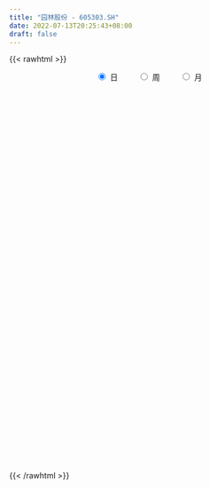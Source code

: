 ```yaml
---
title: "园林股份 - 605303.SH"
date: 2022-07-13T20:25:43+08:00
draft: false
---
```

{{< rawhtml >}}
    <div style="text-align: center">
        <label style="padding: 1rem;"><input style="margin-right: .5rem" type="radio" name="period" value="D" checked onclick="period_change(this)">日</label>
        <label style="padding: 1rem;"><input style="margin-right: .5rem" type="radio" name="period" value="W" onclick="period_change(this)">周</label>
        <label style="padding: 1rem;"><input style="margin-right: .5rem" type="radio" name="period" value="M" onclick="period_change(this)">月</label>
    </div>
    <div id="chart" style="height: 700px;"></div> 
    <script type="text/javascript">
        const D_v = [169962.18,27149.0,148511.78,100072.04,72863.28,61754.96,62071.99,64282.69,58322.18,70018.42,52076.54,45772.29,57962.5,70655.89,95159.41,119363.23,139379.76,66833.74,269236.8,268393.98,271348.2,151681.28,139136.82,138393.56,112767.71,109800.58,170373.29,147283.09,83097.91,74364.39,81303.32,68418.99,56309.21,47234.55,45379.39,73877.64,64123.38,70237.28,58200.57,35089.68,37504.89,32925.57,31723.95,33640.05,26964.07,31715.45,31843.15,42065.47,31677.74,29204.1,29386.25,33437.25,23005.67,42585.15,57484.12,60704.47,90287.45,76886.14,46990.19,38392.25,42507.06,76842.13,62850.59,41878.15,51851.11,32981.66,23294.81,39581.08,16899.06,19715.95,75170.96,139392.58,71284.53,58361.11,47249.23,41170.92,47427.3,49114.3,33914.2,28341.24,22550.75,23605.27,26301.6,29419.21,21081.43,14405.62,17810.74,16720.34,24863.1,14099.5,14179.56,24667.22,23472.96,18714.07,16494.09,19914.23,16310.75,11324.51,9873.22,17214.86,19592.05,11484.68,16099.83,10912.36,15906.84,20988.76,14712.95,13698.65,13305.78,8559.1,15882.18,13802.87,13977.36,10638.24,14233.65,13196.15,15169.06,13758.79,11317.4,14537.7,13866.74,15172.3,14789.81,12124.16,17894.14,13082.0,12692.17,15639.34,14278.8,12542.08,11925.25,10656.36,18758.65,19719.33,13690.25,12879.34,14975.16,7838.45,13258.65,11373.3,8619.65,11825.05,9657.16,11047.92,5807.02,8798.65,4978.0,6331.93,6145.59,5719.85,7693.0,6234.2,6201.65,4802.6,5227.1,5276.0,6896.0,7408.41,5497.57,4805.3,7962.2,9975.5,11924.08,7179.1,11338.76,5797.17,5897.0,8409.4,7178.14,10135.77,6306.59,8360.59,5722.0,11797.86,8784.0,7101.71,9315.1,18660.1,8955.0,6201.05,7536.37,4696.11,5454.76,6357.0,3895.05,8969.72,24141.8,10172.65,9303.65,8347.1,5797.1,8437.15,9066.27,6127.0,9326.1,15854.1,10878.29,17059.0,28904.54,43662.42,67703.77,56753.15,46354.86,20141.18,37482.2,25974.2,16790.12,13116.12,17694.0,20263.67,29698.1,22181.67,14658.1,11433.0,10587.0,17946.69,21450.53,8383.1,10870.0,28651.05,24709.0,13773.2,7358.0,10904.0,6937.0,11935.1,6037.0,8100.1,15594.0,13146.0,11490.95,11297.0,39401.1,90735.37,179159.82,136639.37,120789.05,78490.47,125138.39,81820.94,78070.8,47627.5,37248.26,22838.17,26314.8,26701.8,31567.7,16577.1,28279.0,31672.79,18752.79,21374.77,13272.67,30445.97,29006.1,25479.45,40619.36,63571.55,37789.12,20113.0,13099.0,12668.1,10634.0,11575.0,10851.0,14015.0,11629.65,15189.0,13596.1,30451.45,28589.52,25499.57,17354.0,9232.0,10872.0,6104.0,4643.2,6801.75,12733.0,6933.15,13497.1,7675.0,13014.32,11099.0,14690.49,10422.0,6870.0,10224.1,64527.44,109704.91,80993.44,54506.86,38400.02,29023.62,24035.1,26047.0,18706.0,12705.0,31040.0,13620.0,17343.65,11038.65,11436.3,9098.2,7062.65,9803.61,11399.14,10582.65,11099.0,9579.0,10875.0,7680.0,9631.0,13081.27,9392.0,12160.0,8384.65,15189.0,9947.0,6196.0,6137.0,6756.27,10060.0,17524.0,37660.8,32808.22,15161.63,10218.02,9089.28,5194.59,7207.0,5230.0,6555.77,12560.82]
const D_histogram = [0.0,-0.1506096866,-0.321009758,-0.4628791045,-0.5496559759,-0.5641913552,-0.6067041353,-0.5680528974,-0.5003209089,-0.4142192529,-0.3520821787,-0.2780643764,-0.188359155,-0.0809691943,0.025678438,0.2257671772,0.4855447967,0.7814113326,0.8369088892,0.9883726634,1.14256845,1.0006097792,0.7477496015,0.4407586435,0.2534122867,0.137536743,0.1985776081,0.1077540742,-0.0233236421,-0.1325023022,-0.2902146329,-0.3539079579,-0.3685663403,-0.385981832,-0.3663185018,-0.2904255695,-0.2598248794,-0.2918096198,-0.3447254935,-0.3593377115,-0.3834566554,-0.3571508864,-0.3463917516,-0.3349406345,-0.3037473862,-0.2496358729,-0.1789600429,-0.0897118983,-0.0373312384,-0.0215682018,-0.0027301295,-0.0174075231,-0.0050576017,0.0446564701,0.1131672627,0.1774847396,0.2787937869,0.283746777,0.2612226589,0.2475888595,0.1994726124,0.216688623,0.2236794801,0.21125977,0.1689745046,0.1091634474,0.0584849215,-0.0043678099,-0.0415519964,-0.0586891443,0.0532808966,0.1559424136,0.1372660357,0.1153175656,0.0800805984,0.0369029655,0.0368763288,0.0051009974,-0.0289652955,-0.0396413307,-0.0471321556,-0.0540409771,-0.0709486708,-0.0643574797,-0.0745071355,-0.0721115688,-0.0745776553,-0.0683044984,-0.0803394581,-0.073679463,-0.0580357364,-0.0265999729,-0.0149331268,-0.0219782044,-0.0352267329,-0.0700957882,-0.0827051529,-0.0817894227,-0.0805543106,-0.0917636961,-0.1195489385,-0.1330202235,-0.177353735,-0.1885250536,-0.1753429397,-0.1191081803,-0.0857903754,-0.0434986254,-0.0251416372,-0.0124806686,0.0272455377,0.0600930934,0.0816649436,0.0942142605,0.084281423,0.0969618765,0.083363225,0.0965740365,0.0886616107,0.0651695471,0.0725623781,0.0872731545,0.1017715411,0.0953613428,0.0689447909,0.0369598941,0.0369006905,0.039540123,0.0449188783,0.049077539,0.0546943132,0.0620822579,0.0821769078,0.1000607089,0.0949715834,0.1010608589,0.0829745131,0.0658105958,0.0576327238,0.0349628194,0.0158054759,0.0234305088,0.0148420882,-0.0060449265,-0.0118337466,-0.0365468285,-0.0411099942,-0.0295197929,-0.0185560963,-0.0212810555,-0.0106964425,-0.001234604,-0.0019041631,-0.0012263268,-0.0016512374,-0.0027412903,-0.011842971,-0.0286529501,-0.0410515325,-0.0454743813,-0.0662607022,-0.0973390089,-0.1132336256,-0.1121383288,-0.1257229802,-0.1200684654,-0.1023779725,-0.0816666464,-0.0503888581,-0.0082694131,0.0218636563,0.0473216772,0.0639398246,0.0963366104,0.1099018586,0.1266566784,0.1123348366,0.1294454405,0.1267746957,0.119214564,0.1112671665,0.1013255236,0.0840423759,0.0654248835,0.0544560124,0.0634101018,0.0708358948,0.0633513501,0.0340057236,0.0268803733,0.0212309856,0.024412583,0.0341831981,0.0353682236,0.0412400617,0.0515622272,0.0614624394,0.076820875,0.1003638042,0.1396990628,0.1769795764,0.1723239388,0.1271949433,0.0645174543,0.0686461855,0.0613062068,0.0368120813,0.0091479556,0.0058151733,0.0051307289,0.0176175765,0.0095854276,0.0082368797,-0.0112067794,-0.0205256398,-0.0350885366,-0.0680493248,-0.0806642957,-0.0828726379,-0.0629374189,-0.0900132389,-0.1340811469,-0.1644856501,-0.2175426307,-0.232380986,-0.2608859278,-0.2543864518,-0.2091152075,-0.1363337344,-0.0836373375,-0.0422726233,-0.0247605098,0.0305465137,0.163371468,0.3144735404,0.3324619633,0.3380687354,0.3067707132,0.3145479398,0.2486893128,0.1102066388,-0.0029694097,-0.1032785852,-0.1593968098,-0.1749392453,-0.1893631457,-0.2274253139,-0.2407756154,-0.2297302567,-0.2328057104,-0.2146838587,-0.2028819153,-0.2054082626,-0.2112092895,-0.1704140863,-0.1219468882,-0.0613611719,0.0254820538,0.0495057669,0.0480994693,0.0390145221,0.0293331319,0.0222712676,0.0018544659,0.0015746995,0.0126511601,0.019387,0.0408738781,0.0493270547,0.0790497057,0.0852656554,0.0666552226,0.0199060537,-0.0037840329,-0.0328304643,-0.0534258335,-0.0592265328,-0.0546769715,-0.0711955384,-0.093509234,-0.1576393082,-0.2155400335,-0.2168702112,-0.2198314663,-0.1721046436,-0.1157770026,-0.0771690964,0.0320855566,0.186839726,0.2549982974,0.3272675584,0.3241886237,0.3109578327,0.2543346539,0.2124695192,0.1924138219,0.155370005,0.1182006153,0.0354065253,-0.0110979578,-0.0285646222,-0.0357846814,-0.0508003817,-0.0570357738,-0.0707126827,-0.0786030058,-0.0663192173,-0.0680487101,-0.0744866368,-0.0846448149,-0.0830076341,-0.0815321029,-0.0774967058,-0.0674245092,-0.0481993011,-0.0407277165,-0.0236911523,-0.0008603555,-0.0023961318,0.0044941006,0.0143796219,0.0287824259,0.0490250153,0.0634586849,0.1090880558,0.1027066102,0.0797806452,0.0609065861,0.0371264778,0.0203677996,0.0190529393,0.0127654037,0.0119578961,0.0075802972]
const D_fast = [0.0,-0.1882621083,-0.4389146192,-0.6965037418,-0.9206946072,-1.0762778253,-1.2704666391,-1.3738286256,-1.4311768643,-1.4486300216,-1.4745134921,-1.4700117839,-1.4273963512,-1.340248689,-1.2271814473,-0.9706509138,-0.5894870951,-0.0982677261,0.1664570528,0.5650139929,1.0048518919,1.1130456659,1.0471228887,0.8503215915,0.7263283064,0.6448369484,0.7555222156,0.6916372002,0.5547285733,0.4124243378,0.1821583488,0.0299880344,-0.0768119331,-0.1907228828,-0.2626391781,-0.2593526381,-0.2937081679,-0.3986453133,-0.5377425604,-0.6421892063,-0.762172314,-0.8251542665,-0.9009930696,-0.9732771112,-1.0180207094,-1.0263181643,-1.000382345,-0.933562175,-0.8905143247,-0.8801433386,-0.8619877986,-0.881017073,-0.8699315521,-0.8090533628,-0.7122507544,-0.6035620926,-0.4325545987,-0.3566649142,-0.3138833676,-0.2656199522,-0.2638680461,-0.1924798799,-0.1295691527,-0.0891739202,-0.0892155595,-0.1217357549,-0.1577930504,-0.2217377343,-0.2693099198,-0.3011193539,-0.1758290888,-0.0341819684,-0.0185418374,-0.0116609161,-0.0268777337,-0.0608296252,-0.0516371797,-0.0821372618,-0.1234448786,-0.1440312464,-0.1633051102,-0.1837241759,-0.2183690374,-0.2278672162,-0.2566436559,-0.2722759814,-0.2933864817,-0.3041894494,-0.3363092737,-0.3480691442,-0.3469343517,-0.3221485815,-0.3142150171,-0.3267546458,-0.3488098576,-0.4012028599,-0.4344885128,-0.4540201382,-0.4729236039,-0.5070739133,-0.5647463904,-0.6114727313,-0.7001446766,-0.7584472585,-0.7891008796,-0.7626431653,-0.7507729542,-0.7193558605,-0.7072842816,-0.6977434801,-0.6512058894,-0.6033350604,-0.5613469742,-0.5252440922,-0.514106574,-0.4771856514,-0.4699434966,-0.432589176,-0.4183361992,-0.425535876,-0.4000024504,-0.3634733854,-0.3235321135,-0.3061019761,-0.3152823303,-0.3380272536,-0.3288612846,-0.3163368213,-0.2997283465,-0.2833003009,-0.2640099484,-0.2411014393,-0.2004625624,-0.1575635841,-0.1389098138,-0.1075553235,-0.1048980411,-0.1056093094,-0.0993790004,-0.1133081999,-0.1285141745,-0.1150315144,-0.119909413,-0.1423076593,-0.151054916,-0.184904705,-0.1997453693,-0.1955351162,-0.1892104438,-0.1972556668,-0.1893451644,-0.180191977,-0.1813375768,-0.1809663222,-0.1818040421,-0.1835794177,-0.195641841,-0.2196150577,-0.2422765232,-0.2580679673,-0.2954194638,-0.3508325228,-0.3950355459,-0.4219748313,-0.4669902277,-0.4913528292,-0.4992568295,-0.4989621649,-0.4802815911,-0.4402294995,-0.404630516,-0.3673420758,-0.3347389722,-0.2782580338,-0.237217321,-0.1887983315,-0.1750364642,-0.1255645002,-0.0965415711,-0.0742980618,-0.0544286677,-0.0390389297,-0.0353114833,-0.0375727549,-0.0349276229,-0.0101210081,0.0150137586,0.0233670515,0.0025228559,0.0021175988,0.0017759576,0.0110607007,0.0293771153,0.0394041967,0.0555860503,0.0787987726,0.1040645946,0.138628249,0.1872621292,0.2615221536,0.3430475612,0.3814729084,0.3681426487,0.3215945233,0.3428848008,0.3508713738,0.3355802686,0.3102031319,0.3083241429,0.3089223806,0.3258136224,0.3201778304,0.3208885024,0.2986431485,0.2841928781,0.2608578471,0.2108847277,0.1781036829,0.1551771813,0.1593780455,0.1097989158,0.0322107211,-0.0393151947,-0.146757833,-0.2196914347,-0.3134178584,-0.3705149955,-0.377522553,-0.3388245135,-0.307037451,-0.2762408926,-0.2649189065,-0.2019752546,-0.0283074333,0.2014130242,0.302516938,0.3926408939,0.43803555,0.5244497615,0.5207634627,0.4098324484,0.2959140474,0.1697852257,0.0738177986,0.0145405518,-0.0472241351,-0.1421426318,-0.2156868371,-0.2620740425,-0.3233509238,-0.3589000368,-0.3978185722,-0.4516969851,-0.5103003345,-0.5121086528,-0.4941281768,-0.4488827534,-0.3556690143,-0.3192688595,-0.3086502897,-0.3079816064,-0.3103297137,-0.3118237611,-0.3317769463,-0.3316630378,-0.3174237872,-0.3058411973,-0.2741358496,-0.2533509094,-0.203865832,-0.1763334684,-0.1782800955,-0.220052751,-0.2446888458,-0.2819428933,-0.3158947209,-0.3365020535,-0.345621735,-0.3799391865,-0.4256301906,-0.5291700919,-0.6409558255,-0.6965035561,-0.7544226777,-0.7497220159,-0.7223386255,-0.7030229934,-0.5857469512,-0.3842828504,-0.2523747047,-0.098288554,-0.0203203328,0.0441883344,0.0511488191,0.0624010641,0.0904488223,0.0922475067,0.0846282708,0.0106858122,-0.0385931604,-0.0632009804,-0.0793672099,-0.1070830056,-0.1275773412,-0.1589324207,-0.1864734954,-0.1907695111,-0.2095111815,-0.2345707673,-0.2658901492,-0.2850048769,-0.3039123714,-0.3192511507,-0.3260350815,-0.3188596987,-0.3215700432,-0.3104562671,-0.2878405591,-0.2899753684,-0.2819616108,-0.2684811841,-0.2468827736,-0.2143839303,-0.1840855895,-0.1111842047,-0.0918889977,-0.0948698014,-0.098517214,-0.1130157028,-0.1246824311,-0.1212340567,-0.1243302412,-0.1221482748,-0.1246307995]
const D_slow = [0.0,-0.0376524217,-0.1179048612,-0.2336246373,-0.3710386313,-0.5120864701,-0.6637625039,-0.8057757282,-0.9308559555,-1.0344107687,-1.1224313134,-1.1919474075,-1.2390371962,-1.2592794948,-1.2528598853,-1.196418091,-1.0750318918,-0.8796790587,-0.6704518364,-0.4233586705,-0.137716558,0.1124358868,0.2993732871,0.409562948,0.4729160197,0.5073002054,0.5569446075,0.583883126,0.5780522155,0.5449266399,0.4723729817,0.3838959922,0.2917544072,0.1952589492,0.1036793237,0.0310729313,-0.0338832885,-0.1068356935,-0.1930170669,-0.2828514947,-0.3787156586,-0.4680033802,-0.5546013181,-0.6383364767,-0.7142733232,-0.7766822914,-0.8214223022,-0.8438502767,-0.8531830863,-0.8585751368,-0.8592576692,-0.8636095499,-0.8648739504,-0.8537098328,-0.8254180172,-0.7810468322,-0.7113483855,-0.6404116913,-0.5751060265,-0.5132088117,-0.4633406586,-0.4091685028,-0.3532486328,-0.3004336903,-0.2581900641,-0.2308992023,-0.2162779719,-0.2173699244,-0.2277579235,-0.2424302096,-0.2291099854,-0.190124382,-0.1558078731,-0.1269784817,-0.1069583321,-0.0977325907,-0.0885135085,-0.0872382592,-0.094479583,-0.1043899157,-0.1161729546,-0.1296831989,-0.1474203666,-0.1635097365,-0.1821365204,-0.2001644126,-0.2188088264,-0.235884951,-0.2559698155,-0.2743896813,-0.2888986154,-0.2955486086,-0.2992818903,-0.3047764414,-0.3135831246,-0.3311070717,-0.3517833599,-0.3722307156,-0.3923692932,-0.4153102173,-0.4451974519,-0.4784525078,-0.5227909415,-0.5699222049,-0.6137579399,-0.6435349849,-0.6649825788,-0.6758572351,-0.6821426444,-0.6852628116,-0.6784514271,-0.6634281538,-0.6430119179,-0.6194583527,-0.598387997,-0.5741475279,-0.5533067216,-0.5291632125,-0.5069978098,-0.4907054231,-0.4725648285,-0.4507465399,-0.4253036546,-0.4014633189,-0.3842271212,-0.3749871477,-0.365761975,-0.3558769443,-0.3446472247,-0.33237784,-0.3187042617,-0.3031836972,-0.2826394702,-0.257624293,-0.2338813971,-0.2086161824,-0.1878725541,-0.1714199052,-0.1570117242,-0.1482710194,-0.1443196504,-0.1384620232,-0.1347515011,-0.1362627328,-0.1392211694,-0.1483578766,-0.1586353751,-0.1660153233,-0.1706543474,-0.1759746113,-0.1786487219,-0.1789573729,-0.1794334137,-0.1797399954,-0.1801528047,-0.1808381273,-0.1837988701,-0.1909621076,-0.2012249907,-0.212593586,-0.2291587616,-0.2534935138,-0.2818019202,-0.3098365024,-0.3412672475,-0.3712843638,-0.396878857,-0.4172955186,-0.4298927331,-0.4319600864,-0.4264941723,-0.414663753,-0.3986787968,-0.3745946442,-0.3471191796,-0.31545501,-0.2873713008,-0.2550099407,-0.2233162668,-0.1935126258,-0.1656958342,-0.1403644533,-0.1193538593,-0.1029976384,-0.0893836353,-0.0735311099,-0.0558221362,-0.0399842986,-0.0314828677,-0.0247627744,-0.019455028,-0.0133518823,-0.0048060828,0.0040359731,0.0143459886,0.0272365454,0.0426021552,0.061807374,0.086898325,0.1218230907,0.1660679848,0.2091489696,0.2409477054,0.2570770689,0.2742386153,0.289565167,0.2987681873,0.3010551762,0.3025089696,0.3037916518,0.3081960459,0.3105924028,0.3126516227,0.3098499279,0.3047185179,0.2959463838,0.2789340526,0.2587679786,0.2380498192,0.2223154644,0.1998121547,0.166291868,0.1251704554,0.0707847978,0.0126895513,-0.0525319307,-0.1161285436,-0.1684073455,-0.2024907791,-0.2234001135,-0.2339682693,-0.2401583967,-0.2325217683,-0.1916789013,-0.1130605162,-0.0299450254,0.0545721585,0.1312648368,0.2099018217,0.2720741499,0.2996258096,0.2988834572,0.2730638109,0.2332146084,0.1894797971,0.1421390107,0.0852826822,0.0250887783,-0.0323437858,-0.0905452134,-0.1442161781,-0.1949366569,-0.2462887226,-0.2990910449,-0.3416945665,-0.3721812886,-0.3875215815,-0.3811510681,-0.3687746264,-0.356749759,-0.3469961285,-0.3396628455,-0.3340950286,-0.3336314122,-0.3332377373,-0.3300749473,-0.3252281973,-0.3150097277,-0.3026779641,-0.2829155377,-0.2615991238,-0.2449353181,-0.2399588047,-0.2409048129,-0.249112429,-0.2624688874,-0.2772755206,-0.2909447635,-0.3087436481,-0.3321209566,-0.3715307837,-0.425415792,-0.4796333448,-0.5345912114,-0.5776173723,-0.606561623,-0.625853897,-0.6178325079,-0.5711225764,-0.507373002,-0.4255561124,-0.3445089565,-0.2667694983,-0.2031858349,-0.1500684551,-0.1019649996,-0.0631224983,-0.0335723445,-0.0247207132,-0.0274952026,-0.0346363582,-0.0435825285,-0.0562826239,-0.0705415674,-0.0882197381,-0.1078704895,-0.1244502938,-0.1414624714,-0.1600841306,-0.1812453343,-0.2019972428,-0.2223802685,-0.241754445,-0.2586105723,-0.2706603976,-0.2808423267,-0.2867651148,-0.2869802036,-0.2875792366,-0.2864557114,-0.282860806,-0.2756651995,-0.2634089457,-0.2475442744,-0.2202722605,-0.1945956079,-0.1746504466,-0.1594238001,-0.1501421806,-0.1450502307,-0.1402869959,-0.137095645,-0.134106171,-0.1322110967]
const D_data = [['2021-03-01', 19.66, 23.59, 19.66, 23.59],['2021-03-02', 23.28, 21.23, 21.23, 23.28],['2021-03-03', 19.18, 19.91, 19.18, 20.66],['2021-03-04', 19.27, 19.08, 19.03, 19.65],['2021-03-05', 19.0, 18.7, 18.52, 19.01],['2021-03-08', 18.78, 18.82, 18.61, 18.94],['2021-03-09', 18.7, 17.76, 17.58, 18.75],['2021-03-10', 17.87, 18.19, 17.5, 18.66],['2021-03-11', 17.98, 18.29, 17.67, 18.59],['2021-03-12', 18.1, 18.43, 18.0, 19.3],['2021-03-15', 18.31, 18.07, 17.76, 18.5],['2021-03-16', 17.91, 18.17, 17.78, 18.35],['2021-03-17', 18.17, 18.45, 18.13, 18.96],['2021-03-18', 18.34, 18.92, 18.16, 18.99],['2021-03-19', 18.79, 19.29, 18.52, 19.53],['2021-03-22', 19.9, 21.22, 19.01, 21.22],['2021-03-23', 23.32, 23.34, 22.3, 23.34],['2021-03-24', 25.48, 25.67, 25.48, 25.67],['2021-03-25', 25.67, 24.15, 23.1, 28.0],['2021-03-26', 23.0, 26.57, 22.62, 26.57],['2021-03-29', 25.78, 28.25, 24.72, 28.25],['2021-03-30', 25.59, 25.43, 25.43, 26.49],['2021-03-31', 23.68, 23.7, 22.95, 26.5],['2021-04-01', 23.1, 22.03, 21.66, 23.5],['2021-04-02', 21.8, 22.53, 21.7, 22.99],['2021-04-06', 22.32, 22.83, 22.13, 23.3],['2021-04-07', 22.5, 25.11, 22.43, 25.11],['2021-04-08', 24.78, 23.33, 23.07, 24.99],['2021-04-09', 22.95, 22.34, 22.26, 23.39],['2021-04-12', 22.0, 21.98, 21.31, 22.35],['2021-04-13', 22.0, 20.55, 20.31, 22.08],['2021-04-14', 20.36, 20.93, 20.18, 21.28],['2021-04-15', 20.8, 21.09, 20.47, 21.5],['2021-04-16', 21.05, 20.7, 20.5, 21.08],['2021-04-19', 20.66, 20.89, 20.38, 21.18],['2021-04-20', 20.92, 21.6, 20.9, 21.74],['2021-04-21', 21.98, 21.1, 20.9, 22.63],['2021-04-22', 20.45, 20.08, 19.88, 20.8],['2021-04-23', 20.29, 19.31, 19.21, 20.35],['2021-04-26', 19.2, 19.29, 18.92, 19.5],['2021-04-27', 19.29, 18.72, 18.48, 19.29],['2021-04-28', 18.72, 19.0, 18.46, 19.17],['2021-04-29', 18.94, 18.55, 18.51, 19.0],['2021-04-30', 18.55, 18.26, 18.08, 18.62],['2021-05-06', 18.31, 18.27, 18.24, 18.53],['2021-05-07', 18.32, 18.46, 18.21, 18.64],['2021-05-10', 18.44, 18.72, 18.25, 18.75],['2021-05-11', 18.55, 19.16, 18.51, 19.23],['2021-05-12', 19.0, 18.91, 18.7, 19.0],['2021-05-13', 18.9, 18.49, 18.45, 18.9],['2021-05-14', 18.48, 18.49, 18.45, 18.78],['2021-05-17', 18.47, 17.95, 17.88, 18.47],['2021-05-18', 17.89, 18.15, 17.87, 18.24],['2021-05-19', 18.16, 18.68, 18.08, 18.79],['2021-05-20', 18.5, 19.18, 18.42, 20.0],['2021-05-21', 19.15, 19.49, 18.89, 19.98],['2021-05-24', 19.71, 20.48, 19.31, 20.51],['2021-05-25', 20.3, 19.69, 19.5, 20.3],['2021-05-26', 19.31, 19.43, 19.12, 19.75],['2021-05-27', 19.49, 19.57, 19.23, 19.66],['2021-05-28', 19.37, 19.08, 18.95, 19.65],['2021-05-31', 18.97, 19.92, 18.97, 20.4],['2021-06-01', 19.8, 19.98, 19.45, 20.38],['2021-06-02', 19.98, 19.85, 19.71, 20.28],['2021-06-03', 20.2, 19.44, 19.37, 20.38],['2021-06-04', 19.21, 19.02, 19.01, 19.35],['2021-06-07', 19.0, 18.87, 18.83, 19.2],['2021-06-08', 18.87, 18.4, 18.1, 18.92],['2021-06-09', 18.51, 18.4, 18.28, 18.51],['2021-06-10', 18.36, 18.43, 18.31, 18.63],['2021-06-11', 18.91, 20.27, 18.73, 20.27],['2021-06-15', 20.39, 20.79, 19.48, 22.18],['2021-06-16', 19.91, 19.59, 19.24, 20.14],['2021-06-17', 19.32, 19.52, 19.23, 20.23],['2021-06-18', 19.23, 19.26, 18.82, 19.54],['2021-06-21', 18.99, 18.98, 18.76, 19.23],['2021-06-22', 18.89, 19.42, 18.88, 19.43],['2021-06-23', 19.45, 18.94, 18.91, 19.66],['2021-06-24', 18.82, 18.71, 18.55, 19.1],['2021-06-25', 18.66, 18.84, 18.52, 18.97],['2021-06-28', 18.83, 18.78, 18.61, 18.93],['2021-06-29', 18.75, 18.69, 18.62, 18.97],['2021-06-30', 18.63, 18.43, 18.37, 18.74],['2021-07-01', 18.4, 18.62, 18.4, 18.92],['2021-07-02', 18.62, 18.32, 18.27, 18.66],['2021-07-05', 18.27, 18.37, 18.24, 18.38],['2021-07-06', 18.35, 18.22, 18.11, 18.41],['2021-07-07', 18.18, 18.25, 18.17, 18.28],['2021-07-08', 18.26, 17.91, 17.9, 18.26],['2021-07-09', 17.92, 18.03, 17.88, 18.12],['2021-07-12', 18.27, 18.11, 18.03, 18.27],['2021-07-13', 18.08, 18.36, 18.0, 18.38],['2021-07-14', 18.46, 18.17, 18.14, 18.78],['2021-07-15', 18.15, 17.89, 17.78, 18.15],['2021-07-16', 17.85, 17.69, 17.66, 17.94],['2021-07-19', 17.56, 17.2, 17.09, 17.6],['2021-07-20', 17.13, 17.24, 16.88, 17.28],['2021-07-21', 17.24, 17.26, 17.2, 17.44],['2021-07-22', 17.28, 17.15, 17.1, 17.3],['2021-07-23', 17.18, 16.84, 16.8, 17.35],['2021-07-26', 16.84, 16.38, 16.2, 16.84],['2021-07-27', 16.37, 16.28, 16.23, 16.48],['2021-07-28', 16.23, 15.54, 15.36, 16.25],['2021-07-29', 15.63, 15.58, 15.54, 15.74],['2021-07-30', 15.58, 15.66, 15.21, 15.78],['2021-08-02', 15.65, 16.18, 15.5, 16.25],['2021-08-03', 16.21, 15.96, 15.95, 16.22],['2021-08-04', 16.04, 16.13, 15.87, 16.29],['2021-08-05', 16.12, 15.87, 15.81, 16.13],['2021-08-06', 15.76, 15.77, 15.75, 15.94],['2021-08-09', 15.92, 16.16, 15.88, 16.2],['2021-08-10', 16.23, 16.21, 16.14, 16.43],['2021-08-11', 16.17, 16.18, 16.11, 16.28],['2021-08-12', 16.17, 16.14, 16.11, 16.33],['2021-08-13', 16.25, 15.85, 15.83, 16.25],['2021-08-16', 15.8, 16.13, 15.8, 16.15],['2021-08-17', 16.1, 15.79, 15.79, 16.23],['2021-08-18', 15.8, 16.12, 15.68, 16.13],['2021-08-19', 16.11, 15.87, 15.86, 16.23],['2021-08-20', 15.87, 15.58, 15.48, 15.96],['2021-08-23', 15.69, 15.91, 15.63, 15.95],['2021-08-24', 16.04, 16.06, 15.82, 16.13],['2021-08-25', 16.18, 16.15, 16.04, 16.3],['2021-08-26', 16.13, 15.93, 15.93, 16.19],['2021-08-27', 15.7, 15.6, 15.52, 15.9],['2021-08-30', 15.57, 15.36, 15.35, 15.75],['2021-08-31', 15.38, 15.65, 15.37, 15.66],['2021-09-01', 15.67, 15.67, 15.39, 15.73],['2021-09-02', 15.68, 15.71, 15.56, 15.9],['2021-09-03', 15.65, 15.71, 15.59, 15.78],['2021-09-06', 15.7, 15.75, 15.6, 15.79],['2021-09-07', 15.79, 15.81, 15.71, 15.83],['2021-09-08', 15.81, 16.06, 15.81, 16.1],['2021-09-09', 16.07, 16.17, 15.91, 16.24],['2021-09-10', 16.17, 15.96, 15.92, 16.18],['2021-09-13', 16.23, 16.15, 15.98, 16.23],['2021-09-14', 16.18, 15.86, 15.81, 16.18],['2021-09-15', 15.81, 15.81, 15.8, 15.94],['2021-09-16', 15.88, 15.88, 15.81, 16.07],['2021-09-17', 15.88, 15.63, 15.55, 15.9],['2021-09-22', 15.62, 15.56, 15.37, 15.68],['2021-09-23', 15.65, 15.86, 15.59, 15.95],['2021-09-24', 15.82, 15.65, 15.61, 15.9],['2021-09-27', 15.61, 15.4, 15.21, 15.77],['2021-09-28', 15.4, 15.49, 15.34, 15.51],['2021-09-29', 15.45, 15.13, 15.11, 15.45],['2021-09-30', 15.13, 15.25, 15.13, 15.36],['2021-10-08', 15.29, 15.42, 15.29, 15.5],['2021-10-11', 15.57, 15.43, 15.38, 15.57],['2021-10-12', 15.44, 15.24, 15.21, 15.44],['2021-10-13', 15.24, 15.39, 15.21, 15.44],['2021-10-14', 15.47, 15.4, 15.35, 15.47],['2021-10-15', 15.41, 15.27, 15.2, 15.43],['2021-10-18', 15.27, 15.26, 15.18, 15.28],['2021-10-19', 15.3, 15.22, 15.21, 15.32],['2021-10-20', 15.28, 15.18, 15.16, 15.29],['2021-10-21', 15.18, 15.02, 14.98, 15.23],['2021-10-22', 15.01, 14.81, 14.8, 15.02],['2021-10-25', 14.81, 14.73, 14.69, 14.89],['2021-10-26', 14.74, 14.72, 14.65, 14.8],['2021-10-27', 14.74, 14.37, 14.32, 14.74],['2021-10-28', 14.37, 14.0, 13.89, 14.37],['2021-10-29', 13.75, 13.94, 13.62, 13.99],['2021-11-01', 13.94, 13.98, 13.82, 14.17],['2021-11-02', 13.98, 13.62, 13.55, 14.02],['2021-11-03', 13.76, 13.69, 13.6, 13.76],['2021-11-04', 13.64, 13.76, 13.61, 13.78],['2021-11-05', 13.8, 13.77, 13.67, 13.9],['2021-11-08', 13.77, 13.93, 13.76, 13.94],['2021-11-09', 13.93, 14.18, 13.91, 14.23],['2021-11-10', 14.23, 14.17, 14.02, 14.23],['2021-11-11', 14.16, 14.23, 14.16, 14.29],['2021-11-12', 14.21, 14.22, 14.09, 14.28],['2021-11-15', 14.33, 14.56, 14.23, 14.64],['2021-11-16', 14.6, 14.48, 14.46, 14.64],['2021-11-17', 14.56, 14.65, 14.5, 14.65],['2021-11-18', 14.61, 14.32, 14.29, 14.65],['2021-11-19', 14.41, 14.78, 14.39, 15.5],['2021-11-22', 14.77, 14.64, 14.55, 14.77],['2021-11-23', 14.63, 14.62, 14.55, 14.72],['2021-11-24', 14.57, 14.64, 14.46, 14.67],['2021-11-25', 14.56, 14.63, 14.54, 14.65],['2021-11-26', 14.65, 14.52, 14.5, 14.65],['2021-11-29', 14.38, 14.45, 14.29, 14.55],['2021-11-30', 14.58, 14.5, 14.45, 14.64],['2021-12-01', 14.49, 14.78, 14.46, 14.78],['2021-12-02', 15.2, 14.85, 14.81, 15.41],['2021-12-03', 14.78, 14.71, 14.7, 14.95],['2021-12-06', 14.75, 14.37, 14.36, 14.8],['2021-12-07', 14.49, 14.57, 14.37, 14.64],['2021-12-08', 14.5, 14.57, 14.45, 14.6],['2021-12-09', 14.58, 14.69, 14.54, 14.71],['2021-12-10', 14.7, 14.83, 14.64, 14.88],['2021-12-13', 14.76, 14.78, 14.7, 14.94],['2021-12-14', 14.82, 14.89, 14.82, 15.0],['2021-12-15', 14.84, 15.03, 14.82, 15.29],['2021-12-16', 14.96, 15.13, 14.94, 15.2],['2021-12-17', 15.14, 15.33, 15.04, 15.38],['2021-12-20', 15.4, 15.62, 15.2, 15.75],['2021-12-21', 15.62, 16.1, 15.42, 16.38],['2021-12-22', 16.0, 16.43, 15.91, 17.17],['2021-12-23', 16.1, 16.16, 15.9, 16.98],['2021-12-24', 15.92, 15.67, 15.35, 16.0],['2021-12-27', 15.63, 15.27, 15.13, 15.67],['2021-12-28', 15.28, 16.04, 15.28, 16.38],['2021-12-29', 15.92, 15.98, 15.59, 16.17],['2021-12-30', 16.04, 15.76, 15.67, 16.06],['2021-12-31', 15.89, 15.64, 15.53, 15.89],['2022-01-04', 15.7, 15.91, 15.55, 15.94],['2022-01-05', 15.95, 15.98, 15.66, 16.08],['2022-01-06', 15.88, 16.23, 15.85, 16.36],['2022-01-07', 16.26, 16.04, 16.0, 16.4],['2022-01-10', 16.05, 16.15, 15.82, 16.19],['2022-01-11', 16.14, 15.91, 15.82, 16.15],['2022-01-12', 15.98, 15.99, 15.86, 16.04],['2022-01-13', 16.04, 15.88, 15.7, 16.07],['2022-01-14', 15.85, 15.52, 15.41, 15.85],['2022-01-17', 15.52, 15.63, 15.47, 15.7],['2022-01-18', 15.63, 15.69, 15.55, 15.79],['2022-01-19', 15.59, 15.99, 15.53, 16.19],['2022-01-20', 15.98, 15.35, 15.18, 15.98],['2022-01-21', 15.29, 14.88, 14.81, 15.5],['2022-01-24', 14.77, 14.75, 14.6, 14.97],['2022-01-25', 14.8, 14.1, 14.1, 14.8],['2022-01-26', 14.16, 14.22, 14.01, 14.27],['2022-01-27', 14.21, 13.73, 13.62, 14.21],['2022-01-28', 13.87, 13.89, 13.6, 14.01],['2022-02-07', 14.0, 14.31, 14.0, 14.38],['2022-02-08', 14.28, 14.81, 14.2, 14.89],['2022-02-09', 15.0, 14.78, 14.68, 15.17],['2022-02-10', 14.81, 14.81, 14.69, 15.12],['2022-02-11', 14.8, 14.61, 14.54, 14.95],['2022-02-14', 14.6, 15.25, 14.49, 15.99],['2022-02-15', 15.16, 16.78, 14.93, 16.78],['2022-02-16', 16.8, 17.95, 16.44, 18.46],['2022-02-17', 17.15, 16.99, 16.91, 18.63],['2022-02-18', 16.35, 17.17, 15.84, 17.9],['2022-02-21', 16.75, 16.91, 16.43, 17.2],['2022-02-22', 16.83, 17.61, 16.83, 18.35],['2022-02-23', 17.15, 16.79, 16.6, 17.34],['2022-02-24', 16.74, 15.51, 15.15, 16.75],['2022-02-25', 15.51, 15.23, 15.22, 15.73],['2022-02-28', 15.18, 14.81, 14.53, 15.18],['2022-03-01', 14.94, 14.87, 14.71, 14.96],['2022-03-02', 14.71, 15.08, 14.68, 15.15],['2022-03-03', 14.8, 14.89, 14.74, 15.11],['2022-03-04', 14.8, 14.3, 14.23, 14.8],['2022-03-07', 14.43, 14.29, 14.22, 14.54],['2022-03-08', 14.29, 14.4, 13.83, 14.62],['2022-03-09', 14.22, 14.05, 13.14, 14.42],['2022-03-10', 14.22, 14.16, 14.02, 14.4],['2022-03-11', 13.97, 13.97, 13.57, 14.08],['2022-03-14', 13.82, 13.62, 13.59, 13.99],['2022-03-15', 13.62, 13.35, 13.22, 14.26],['2022-03-16', 13.39, 13.83, 13.22, 13.84],['2022-03-17', 13.63, 14.0, 13.63, 14.19],['2022-03-18', 13.7, 14.32, 13.51, 14.6],['2022-03-21', 14.53, 14.98, 14.13, 15.38],['2022-03-22', 14.79, 14.47, 14.38, 14.79],['2022-03-23', 14.44, 14.2, 14.15, 14.55],['2022-03-24', 14.16, 14.06, 13.96, 14.21],['2022-03-25', 14.01, 13.98, 13.98, 14.19],['2022-03-28', 13.85, 13.94, 13.62, 13.97],['2022-03-29', 13.95, 13.66, 13.64, 14.05],['2022-03-30', 13.69, 13.81, 13.68, 13.9],['2022-03-31', 13.8, 13.94, 13.76, 14.08],['2022-04-01', 13.87, 13.9, 13.65, 13.94],['2022-04-06', 13.94, 14.14, 13.89, 14.22],['2022-04-07', 14.15, 14.05, 13.72, 14.19],['2022-04-08', 14.02, 14.43, 13.82, 14.44],['2022-04-11', 14.35, 14.26, 14.15, 14.79],['2022-04-12', 13.89, 13.94, 13.35, 13.94],['2022-04-13', 13.85, 13.41, 13.38, 13.85],['2022-04-14', 13.41, 13.48, 13.38, 13.53],['2022-04-15', 13.48, 13.22, 13.14, 13.5],['2022-04-18', 13.15, 13.12, 12.94, 13.25],['2022-04-19', 13.12, 13.15, 13.08, 13.26],['2022-04-20', 13.15, 13.19, 13.03, 13.23],['2022-04-21', 13.13, 12.8, 12.52, 13.13],['2022-04-22', 12.7, 12.51, 12.42, 12.7],['2022-04-25', 12.49, 11.6, 11.34, 12.49],['2022-04-26', 11.57, 11.14, 11.02, 11.66],['2022-04-27', 11.1, 11.45, 11.05, 11.53],['2022-04-28', 11.3, 11.17, 10.91, 11.52],['2022-04-29', 11.16, 11.69, 11.14, 11.78],['2022-05-05', 11.72, 11.88, 11.63, 12.0],['2022-05-06', 11.76, 11.75, 11.5, 11.84],['2022-05-09', 11.9, 12.93, 11.88, 12.93],['2022-05-10', 13.32, 14.22, 13.02, 14.22],['2022-05-11', 14.97, 13.84, 13.76, 15.64],['2022-05-12', 13.48, 14.44, 13.48, 15.09],['2022-05-13', 14.44, 13.89, 13.7, 14.44],['2022-05-16', 13.82, 13.93, 13.55, 14.0],['2022-05-17', 13.82, 13.39, 13.28, 13.86],['2022-05-18', 13.33, 13.47, 13.32, 13.78],['2022-05-19', 13.36, 13.72, 13.18, 13.75],['2022-05-20', 13.72, 13.48, 13.36, 13.73],['2022-05-23', 13.52, 13.38, 13.25, 13.55],['2022-05-24', 13.7, 12.54, 12.52, 13.72],['2022-05-25', 12.29, 12.65, 12.25, 12.73],['2022-05-26', 12.89, 12.82, 12.67, 13.13],['2022-05-27', 12.99, 12.85, 12.71, 12.99],['2022-05-30', 12.81, 12.65, 12.57, 12.91],['2022-05-31', 12.65, 12.65, 12.4, 12.8],['2022-06-01', 12.41, 12.44, 12.35, 12.59],['2022-06-02', 12.48, 12.38, 12.25, 12.52],['2022-06-06', 12.38, 12.57, 11.96, 12.58],['2022-06-07', 12.6, 12.35, 12.28, 12.67],['2022-06-08', 12.3, 12.19, 12.04, 12.46],['2022-06-09', 12.2, 12.01, 12.0, 12.27],['2022-06-10', 12.01, 12.04, 11.9, 12.09],['2022-06-13', 12.15, 11.95, 11.85, 12.15],['2022-06-14', 12.04, 11.9, 11.64, 12.04],['2022-06-15', 11.91, 11.92, 11.89, 12.06],['2022-06-16', 11.95, 12.03, 11.89, 12.05],['2022-06-17', 12.0, 11.88, 11.68, 12.0],['2022-06-20', 11.9, 12.0, 11.87, 12.02],['2022-06-21', 12.03, 12.13, 12.0, 12.34],['2022-06-22', 12.16, 11.84, 11.76, 12.22],['2022-06-23', 11.88, 11.92, 11.74, 11.93],['2022-06-24', 11.99, 11.97, 11.9, 11.99],['2022-06-27', 12.0, 12.07, 11.98, 12.08],['2022-06-28', 12.04, 12.23, 12.0, 12.26],['2022-06-29', 12.25, 12.26, 12.21, 12.45],['2022-06-30', 12.22, 12.85, 12.15, 13.49],['2022-07-01', 12.88, 12.36, 12.32, 12.91],['2022-07-04', 12.36, 12.12, 12.0, 12.36],['2022-07-05', 12.1, 12.09, 12.05, 12.27],['2022-07-06', 12.01, 11.93, 11.88, 12.12],['2022-07-07', 11.93, 11.91, 11.89, 12.08],['2022-07-08', 11.98, 12.05, 11.9, 12.13],['2022-07-11', 12.08, 11.96, 11.9, 12.08],['2022-07-12', 11.94, 12.0, 11.88, 12.2],['2022-07-13', 11.74, 11.93, 11.7, 11.96]]
const W_v = [518558.2799999999,316450.24,321626.63,863207.51,813327.5700000001,510554.87,327630.46,311818.26,170884.14,58679.52,164176.71,217216.66,295063.09,266403.64,174661.86,316287.45,199967.96,122958.26,87899.3,97527.9,74637.57,73995.76,71265.24,68534.3,67979.1,73847.15,68234.39,74749.84,60324.9,30101.86,30631.59,6331.93,31994.29,29610.11,40164.65,38621.43,37703.09,55658.77,32843.29,53536.22,40951.27,59244.49,243378.74,113503.82,89837.44,76075.32,86386.35,43171.1,59628.05,566724.7100000001,411148.1,144670.73,116656.45,138823.55,147240.77,58704.65,59236.55,91547.09,37215.1,59975.91,17292.0,319956.75,136211.74,85747.3,37400.76,53534.79,51944.27,45853.65,104809.29,46870.52,24346.59]
const W_histogram = [0.0,-0.0172307692,0.0277950471,0.5191278087,0.5408414901,0.5115340817,0.3580824832,0.1500021713,-0.0600543257,-0.1804289927,-0.2487203558,-0.2183169492,-0.2171326871,-0.2114934282,-0.1192743068,-0.1215789538,-0.1450789294,-0.1866829209,-0.2223496581,-0.2551094334,-0.3162954223,-0.4124298682,-0.4421650061,-0.4296303255,-0.412615798,-0.3742377617,-0.3178847786,-0.243560567,-0.1983276567,-0.1509115832,-0.131072235,-0.0928826469,-0.0654033993,-0.0657121014,-0.1094370403,-0.1331605081,-0.1032333664,-0.0339926597,0.0040063075,0.0491404065,0.0918014265,0.1547174856,0.2164673882,0.2501434262,0.291329424,0.2756872317,0.2169597537,0.1114751674,0.0910879383,0.2423237099,0.2054696326,0.116643967,0.0379246481,0.0129759617,-0.0210262456,-0.0422800566,-0.0154041204,-0.0707778978,-0.1427312684,-0.2279991218,-0.260463153,-0.1247945644,-0.0533062891,-0.0397109147,-0.0528130454,-0.073545152,-0.0863179646,-0.0772813218,-0.0357272119,-0.0205610536,-0.0105571685]
const W_fast = [0.0,-0.0215384615,0.0304361166,0.6515508303,0.8084748843,0.9070509963,0.8431200186,0.6725402495,0.4474701712,0.281988256,0.1515168038,0.1273409732,0.0742420635,0.0270079654,0.08940851,0.0567091246,-0.0030605833,-0.0913353051,-0.1825894568,-0.2791265905,-0.4193864349,-0.6186283479,-0.7589047373,-0.853777638,-0.9399170601,-0.9950984642,-1.0182166757,-1.0047826059,-1.0091316097,-0.999443432,-1.0123721426,-0.9974032162,-0.9862748184,-1.0030115459,-1.0740957449,-1.1311093396,-1.1269905396,-1.0662479979,-1.0272474538,-0.9698282531,-0.9042168764,-0.802621446,-0.6867546963,-0.5905428018,-0.476524448,-0.4232448324,-0.4277323719,-0.5053481664,-0.5029634109,-0.2911467118,-0.276633381,-0.3362980548,-0.4055362117,-0.4272409077,-0.4664996763,-0.4983235016,-0.4752985954,-0.5483668473,-0.656003035,-0.7982706689,-0.8958504883,-0.7913805408,-0.7332188378,-0.729551192,-0.7558565841,-0.7949749787,-0.8293272824,-0.8396109701,-0.8069886631,-0.7969627683,-0.7895981753]
const W_slow = [0.0,-0.0043076923,0.0026410695,0.1324230216,0.2676333942,0.3955169146,0.4850375354,0.5225380782,0.5075244968,0.4624172486,0.4002371597,0.3456579224,0.2913747506,0.2385013936,0.2086828168,0.1782880784,0.1420183461,0.0953476158,0.0397602013,-0.0240171571,-0.1030910126,-0.2061984797,-0.3167397312,-0.4241473126,-0.5273012621,-0.6208607025,-0.7003318971,-0.7612220389,-0.8108039531,-0.8485318489,-0.8812999076,-0.9045205693,-0.9208714191,-0.9372994445,-0.9646587046,-0.9979488316,-1.0237571732,-1.0322553381,-1.0312537613,-1.0189686596,-0.996018303,-0.9573389316,-0.9032220845,-0.840686228,-0.767853872,-0.6989320641,-0.6446921256,-0.6168233338,-0.5940513492,-0.5334704217,-0.4821030136,-0.4529420218,-0.4434608598,-0.4402168694,-0.4454734308,-0.4560434449,-0.459894475,-0.4775889495,-0.5132717666,-0.570271547,-0.6353873353,-0.6665859764,-0.6799125487,-0.6898402773,-0.7030435387,-0.7214298267,-0.7430093178,-0.7623296483,-0.7712614513,-0.7764017147,-0.7790410068]
const W_data = [['2021-03-05', 19.66, 18.7, 18.52, 23.59],['2021-03-12', 18.78, 18.43, 17.5, 19.3],['2021-03-19', 18.31, 19.29, 17.76, 19.53],['2021-03-26', 19.9, 26.57, 19.01, 28.0],['2021-04-02', 25.78, 22.53, 21.66, 28.25],['2021-04-09', 22.32, 22.34, 22.13, 25.11],['2021-04-16', 22.0, 20.7, 20.18, 22.35],['2021-04-23', 20.66, 19.31, 19.21, 22.63],['2021-04-30', 19.2, 18.26, 18.08, 19.5],['2021-05-07', 18.31, 18.46, 18.21, 18.64],['2021-05-14', 18.44, 18.49, 18.25, 19.23],['2021-05-21', 18.47, 19.49, 17.87, 20.0],['2021-05-28', 19.71, 19.08, 18.95, 20.51],['2021-06-04', 18.97, 19.02, 18.97, 20.4],['2021-06-11', 19.0, 20.27, 18.1, 20.27],['2021-06-18', 20.39, 19.26, 18.82, 22.18],['2021-06-25', 18.99, 18.84, 18.52, 19.66],['2021-07-02', 18.83, 18.32, 18.27, 18.97],['2021-07-09', 18.27, 18.03, 17.88, 18.41],['2021-07-16', 18.27, 17.69, 17.66, 18.78],['2021-07-23', 17.56, 16.84, 16.8, 17.6],['2021-07-30', 16.84, 15.66, 15.21, 16.84],['2021-08-06', 15.65, 15.77, 15.5, 16.29],['2021-08-13', 15.92, 15.85, 15.83, 16.43],['2021-08-20', 15.8, 15.58, 15.48, 16.23],['2021-08-27', 15.69, 15.6, 15.52, 16.3],['2021-09-03', 15.57, 15.71, 15.35, 15.9],['2021-09-10', 15.7, 15.96, 15.6, 16.24],['2021-09-17', 16.23, 15.63, 15.55, 16.23],['2021-09-24', 15.62, 15.65, 15.37, 15.95],['2021-09-30', 15.61, 15.25, 15.11, 15.77],['2021-10-08', 15.29, 15.42, 15.29, 15.5],['2021-10-15', 15.57, 15.27, 15.2, 15.57],['2021-10-22', 15.27, 14.81, 14.8, 15.32],['2021-10-29', 14.81, 13.94, 13.62, 14.89],['2021-11-05', 13.94, 13.77, 13.55, 14.17],['2021-11-12', 13.77, 14.22, 13.76, 14.29],['2021-11-19', 14.33, 14.78, 14.23, 15.5],['2021-11-26', 14.77, 14.52, 14.46, 14.77],['2021-12-03', 14.38, 14.71, 14.29, 15.41],['2021-12-10', 14.75, 14.83, 14.36, 14.88],['2021-12-17', 14.76, 15.33, 14.7, 15.38],['2021-12-24', 15.4, 15.67, 15.2, 17.17],['2021-12-31', 15.63, 15.64, 15.13, 16.38],['2022-01-07', 15.7, 16.04, 15.55, 16.4],['2022-01-14', 16.05, 15.52, 15.41, 16.19],['2022-01-21', 15.52, 14.88, 14.81, 16.19],['2022-01-28', 14.77, 13.89, 13.6, 14.97],['2022-02-11', 14.0, 14.61, 14.0, 15.17],['2022-02-18', 14.6, 17.17, 14.49, 18.63],['2022-02-25', 16.75, 15.23, 15.15, 18.35],['2022-03-04', 15.18, 14.3, 14.23, 15.18],['2022-03-11', 14.43, 13.97, 13.14, 14.62],['2022-03-18', 13.82, 14.32, 13.22, 14.6],['2022-03-25', 14.53, 13.98, 13.96, 15.38],['2022-04-01', 13.85, 13.9, 13.62, 14.08],['2022-04-08', 13.94, 14.43, 13.72, 14.44],['2022-04-15', 14.35, 13.22, 13.14, 14.79],['2022-04-22', 13.15, 12.51, 12.42, 13.26],['2022-04-29', 12.49, 11.69, 10.91, 12.49],['2022-05-06', 11.72, 11.75, 11.5, 12.0],['2022-05-13', 11.9, 13.89, 11.88, 15.64],['2022-05-20', 13.82, 13.48, 13.18, 14.0],['2022-05-27', 13.52, 12.85, 12.25, 13.72],['2022-06-02', 12.81, 12.38, 12.25, 12.91],['2022-06-10', 12.38, 12.04, 11.9, 12.67],['2022-06-17', 12.15, 11.88, 11.64, 12.15],['2022-06-24', 11.9, 11.97, 11.74, 12.34],['2022-07-01', 12.0, 12.36, 11.98, 13.49],['2022-07-08', 12.36, 12.05, 11.88, 12.36],['2022-07-15', 12.08, 11.93, 11.7, 12.2]]
const M_v = [2582008.9599999995,1572048.9999999998,811978.11,952936.4,384561.17,307399.96,238268.41,108100.98,175078.63,500362.49,295470.21,1074749.1200000001,557218.24,259604.3,579742.29,240200.04,104025.33]
const M_histogram = [0.0,-0.3471680912,-0.4398386117,-0.5681602034,-0.7924920237,-0.8872983487,-0.9188172549,-0.9649964635,-0.8964052219,-0.7204164178,-0.6691295999,-0.5267738667,-0.4478334184,-0.499826304,-0.4251662077,-0.3225686663,-0.2785793924]
const M_fast = [0.0,-0.433960114,-0.6365902874,-0.90695193,-1.3294067562,-1.6460376684,-1.9072608883,-2.1946892128,-2.3501992766,-2.354314577,-2.4703101591,-2.4596478925,-2.4926657988,-2.6696152605,-2.7012467161,-2.6792913412,-2.7049469155]
const M_slow = [0.0,-0.0867920228,-0.1967516757,-0.3387917266,-0.5369147325,-0.7587393197,-0.9884436334,-1.2296927493,-1.4537940548,-1.6338981592,-1.8011805592,-1.9328740258,-2.0448323804,-2.1697889565,-2.2760805084,-2.356722675,-2.4263675231]
const M_data = [['2021-03-31', 19.66, 23.7, 17.5, 28.25],['2021-04-30', 23.1, 18.26, 18.08, 25.11],['2021-05-31', 18.31, 19.92, 17.87, 20.51],['2021-06-30', 19.8, 18.43, 18.1, 22.18],['2021-07-30', 18.4, 15.66, 15.21, 18.92],['2021-08-31', 15.65, 15.65, 15.35, 16.43],['2021-09-30', 15.67, 15.25, 15.11, 16.24],['2021-10-29', 15.29, 13.94, 13.62, 15.57],['2021-11-30', 13.94, 14.5, 13.55, 15.5],['2021-12-31', 14.49, 15.64, 14.36, 17.17],['2022-01-28', 15.7, 13.89, 13.6, 16.4],['2022-02-28', 14.0, 14.81, 14.0, 18.63],['2022-03-31', 14.94, 13.94, 13.14, 15.38],['2022-04-29', 13.87, 11.69, 10.91, 14.79],['2022-05-31', 11.72, 12.65, 11.5, 15.64],['2022-06-30', 12.41, 12.85, 11.64, 13.49],['2022-07-29', 12.88, 11.93, 11.7, 12.91]]
        const D_a = [null,null,null,null,null,null,null,17.5,null,null,null,null,null,null,null,null,null,null,null,null,28.25,null,null,null,null,null,null,null,null,null,null,20.18,null,null,null,null,22.63,null,null,null,null,null,null,null,null,null,null,null,null,null,null,null,17.87,null,null,null,null,null,null,null,null,20.4,null,null,null,null,null,18.1,null,null,null,null,null,null,null,null,null,19.66,null,null,null,null,null,null,null,null,null,null,null,null,null,null,null,null,null,null,null,null,null,null,null,null,null,null,15.21,null,null,null,null,null,null,16.43,null,null,null,null,null,null,null,null,null,null,null,null,null,15.35,null,null,null,null,null,null,null,16.24,null,null,null,null,null,null,null,null,null,null,null,15.11,null,null,null,null,null,15.47,null,null,null,null,null,null,null,null,null,null,null,null,13.55,null,null,null,null,null,null,null,null,null,null,null,null,15.5,null,null,null,null,null,null,null,null,null,null,14.36,null,null,null,null,null,null,null,null,null,null,null,17.17,null,null,null,null,null,null,15.53,null,null,null,16.4,null,null,null,null,null,null,null,null,null,null,null,null,null,null,13.6,null,null,null,null,null,null,null,null,18.63,null,null,null,null,null,null,null,null,null,null,null,null,null,13.14,null,null,null,null,null,null,null,15.38,null,null,null,null,null,null,null,null,13.65,null,null,null,14.79,null,null,null,null,null,null,null,null,null,null,null,null,10.91,null,null,null,null,null,15.64,null,null,null,null,null,null,null,null,null,null,null,null,null,null,null,null,null,null,null,null,null,null,11.64,null,null,null,null,null,null,null,null,null,null,null,13.49,null,null,null,null,null,null,null,null,null]
const W_a = [null,17.5,null,null,null,null,null,null,null,null,null,null,null,null,null,22.18,null,null,null,null,null,15.21,null,null,null,null,null,16.24,null,null,null,null,null,null,null,13.55,null,null,null,null,null,null,17.17,null,null,null,null,null,null,null,null,null,null,null,null,null,null,null,null,10.91,null,null,null,null,null,null,null,null,13.49,null,null]
const M_a = [null,null,null,null,null,null,null,null,null,null,null,null,null,10.91,null,null,null]
        const D_b = [[{ coord: ['2021-03-10', 22.63] }, { coord: ['2021-05-31', 20.18] }],[{ coord: ['2021-07-30', 16.24] }, { coord: ['2022-03-21', 15.35] }],[{ coord: ['2022-04-01', 14.79] }, { coord: ['2022-05-11', 13.65] }]]
const W_b = [[{ coord: ['2021-07-30', 16.24] }, { coord: ['2021-12-24', 15.21] }]]
const M_b = []
    </script>
{{< /rawhtml >}}